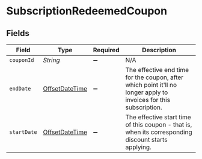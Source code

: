 # SubscriptionRedeemedCoupon


## Fields

| Field                                                                                                              | Type                                                                                                               | Required                                                                                                           | Description                                                                                                        |
| ------------------------------------------------------------------------------------------------------------------ | ------------------------------------------------------------------------------------------------------------------ | ------------------------------------------------------------------------------------------------------------------ | ------------------------------------------------------------------------------------------------------------------ |
| `couponId`                                                                                                         | *String*                                                                                                           | :heavy_minus_sign:                                                                                                 | N/A                                                                                                                |
| `endDate`                                                                                                          | [OffsetDateTime](https://docs.oracle.com/javase/8/docs/api/java/time/OffsetDateTime.html)                          | :heavy_minus_sign:                                                                                                 | The effective end time for the coupon, after which point  it'll no longer apply to invoices for this subscription. |
| `startDate`                                                                                                        | [OffsetDateTime](https://docs.oracle.com/javase/8/docs/api/java/time/OffsetDateTime.html)                          | :heavy_minus_sign:                                                                                                 | The effective start time of this coupon - that is, when its corresponding discount starts applying.                |